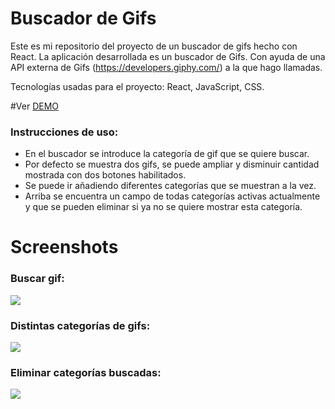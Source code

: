 # Buscador de Gifs
Este es mi repositorio del proyecto de un buscador de gifs hecho con React.
La aplicación desarrollada es un buscador de Gifs. Con ayuda de una API externa de Gifs (https://developers.giphy.com/) a la que hago llamadas.

Tecnologías usadas para el proyecto: React, JavaScript, CSS.

#Ver  [DEMO](https://buscador-de-gifs-react.netlify.app/ "Heading link")


### Instrucciones de uso:
- En el buscador se introduce la categoría de gif que se quiere buscar. 
- Por defecto se muestra dos gifs, se puede ampliar y disminuir cantidad mostrada con dos botones habilitados. 
- Se puede ir añadiendo diferentes categorías que se muestran a la vez. 
- Arriba se encuentra un campo de todas categorías activas actualmente y que se pueden eliminar si ya no se quiere mostrar esta categoría.



# Screenshots
### Buscar gif:
![](https://github.com/yakbit/react-gif-expert/blob/main/src/img/gifs/buscarGif.gif)

### Distintas categorías de gifs:
![](https://github.com/yakbit/react-gif-expert/blob/main/src/img/gifs/nuevaCategoria.gif)

### Eliminar categorías buscadas:
![](https://github.com/yakbit/react-gif-expert/blob/main/src/img/gifs/eliminacion_categorias.gif)




